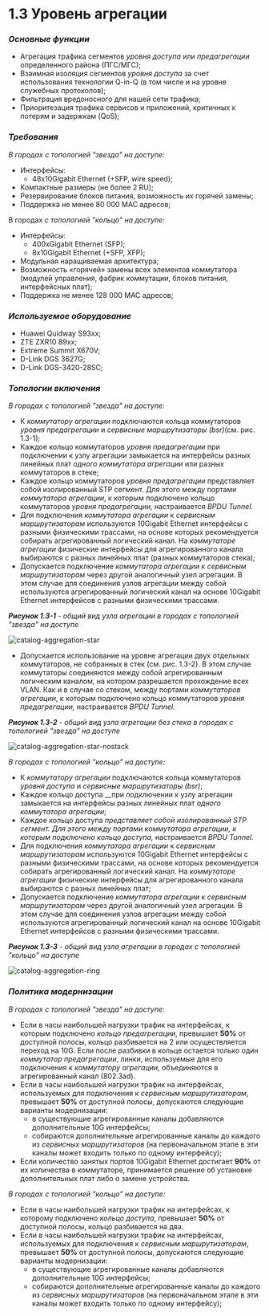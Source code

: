 # 1.3 Уровень агрегации

### _Основные функции_ <a id="id-1.3&#x423;&#x440;&#x43E;&#x432;&#x435;&#x43D;&#x44C;&#x430;&#x433;&#x440;&#x435;&#x433;&#x430;&#x446;&#x438;&#x438;-&#x41E;&#x441;&#x43D;&#x43E;&#x432;&#x43D;&#x44B;&#x435;&#x444;&#x443;&#x43D;&#x43A;&#x446;&#x438;&#x438;"></a>

* Агрегация трафика сегментов _уровня доступа_ или _предагрегации_ определенного района \(ПГС/МГС\);
* Взаимная изоляция сегментов _уровня доступа_ за счет использования технологии Q-in-Q \(в том числе и на уровне служебных протоколов\);
* Фильтрация вредоносного для нашей сети трафика;
* Приоритезация трафика сервисов и приложений, критичных к потерям и задержкам \(QoS\);

### _Требования_ <a id="id-1.3&#x423;&#x440;&#x43E;&#x432;&#x435;&#x43D;&#x44C;&#x430;&#x433;&#x440;&#x435;&#x433;&#x430;&#x446;&#x438;&#x438;-&#x422;&#x440;&#x435;&#x431;&#x43E;&#x432;&#x430;&#x43D;&#x438;&#x44F;"></a>

_В городах с топологией "звезда" на доступе:_

* Интерфейсы:
  * 48x10Gigabit Ethernet \(+SFP, wire speed\);
* Компактные размеры \(не более 2 RU\);
* Резервирование блоков питания, возможность их горячей замены;
* Поддержка не менее 80 000 MAC адресов;

В городах _с топологией "кольцо" на доступе:_

* Интерфейсы:
  * 400xGigabit Ethernet \(SFP\);
  * 8x10Gigabit Ethernet \(+SFP, XFP\);
* Модульная наращиваемая архитектура;
* Возможность «горячей» замены всех элементов коммутатора \(модулей управления, фабрик коммутации, блоков питания, интерфейсных плат\);
* Поддержка не менее 128 000 MAC адресов;

### _Используемое оборудование_ <a id="id-1.3&#x423;&#x440;&#x43E;&#x432;&#x435;&#x43D;&#x44C;&#x430;&#x433;&#x440;&#x435;&#x433;&#x430;&#x446;&#x438;&#x438;-&#x418;&#x441;&#x43F;&#x43E;&#x43B;&#x44C;&#x437;&#x443;&#x435;&#x43C;&#x43E;&#x435;&#x43E;&#x431;&#x43E;&#x440;&#x443;&#x434;&#x43E;&#x432;&#x430;&#x43D;&#x438;&#x435;"></a>

* Huawei Quidway S93xx;
* ZTE ZXR10 89хх;
* Extreme Summit X670V;
* D-Link DGS 3627G;
* D-Link DGS-3420-28SC;

### _Топологии включения_ <a id="id-1.3&#x423;&#x440;&#x43E;&#x432;&#x435;&#x43D;&#x44C;&#x430;&#x433;&#x440;&#x435;&#x433;&#x430;&#x446;&#x438;&#x438;-&#x422;&#x43E;&#x43F;&#x43E;&#x43B;&#x43E;&#x433;&#x438;&#x438;&#x432;&#x43A;&#x43B;&#x44E;&#x447;&#x435;&#x43D;&#x438;&#x44F;"></a>

_В городах с  топологией "звезда" на доступе:_

* К _коммутатору агрегации_ подключаются кольца коммутаторов _уровня предагрегации_ и _сервисные маршрутизаторы \(bsr\)_\(см. рис. 1.3-1\)_;_
* Каждое кольцо коммутаторов _уровня предагрегации_ при подключении к узлу агрегации замыкается на интерфейсы разных линейных плат _одного коммутатора агрегации_ или разных коммутаторов в стеке;
* Каждое кольцо коммутаторов _уровня предагрегации_ представляет собой изолированный STP сегмент. Для этого между портами _коммутатора агрегации_, к которым подключено кольцо коммутаторов _уровня предагрегации,_ настраивается _BPDU Tunnel._
* Для подключения _коммутатора агрегации_ к _сервисным маршрутизаторам_ используются 10Gigabit Ethernet интерфейсы с разными физическими трассами, на основе  которых рекомендуется собирать агрегированный логический канал. На _коммутаторе агрегации_ физические интерфейсы для агрегированного канала выбираются с разных линейных плат \(разных коммутаторов стека\);
* Допускается подключение _коммутатора агрегации_ к _сервисным маршрутизаторам_ через другой аналогичный узел агрегации. В этом случае для соединения узлов агрегации между собой  используются агрегированный логический канал на основе 10Gigabit Ethernet интерфейсов с разными физическими трассами.

_**Рисунок 1.3-1** - общий вид узла агрегации в городах с топологией "звезда" на доступе_  


![catalog-aggregation-star](https://kb.ertelecom.ru/download/attachments/77696483/catalog-aggregation-star.png?version=15&modificationDate=1399522366989&api=v2)

* Допускается использование на уровне агрегации двух отдельных коммутаторов, не собранных в стек \(см. рис. 1.3-2\). В этом случае коммутаторы соединяются между собой агрегированным логическим каналом, на котором разрешается прохождение всех VLAN. Как и в случае со стеком, между портами _коммутаторов агрегации_, к которым подключено кольцо коммутаторов _уровня предагрегации,_ настраивается _BPDU Tunnel._

_**Рисунок 1.3-2** - общий вид узла агрегации без стека в городах с топологией "звезда" на доступе_

![catalog-aggregation-star-nostack](https://kb.ertelecom.ru/download/attachments/77696483/catalog-aggregation-star-nostack.png?version=11&modificationDate=1399522463282&api=v2)

_В городах с топологией "кольцо" на доступе:_

* К _коммутатору агрегации_ подключаются кольца коммутаторов _уровня доступа_ и _сервисные маршрутизаторы \(bsr\)_;
* Каждое кольцо доступа __при подключении к узлу агрегации замыкается на интерфейсы разных линейных плат _одного коммутатора агрегации_;
* Каждое кольцо доступа __представляет собой изолированный STP сегмент. Для этого между портами _коммутатора агрегации_, к которым подключено кольцо доступа_,_ настраивается _BPDU Tunnel._
* Для подключения _коммутатора агрегации_ к _сервисным маршрутизаторам_ используются 10Gigabit Ethernet интерфейсы с разными физическими трассами, на основе  которых рекомендуется собирать агрегированный логический канал. На _коммутаторе агрегации_ физические интерфейсы для агрегированного канала выбираются с разных линейных плат;
* Допускается подключение _коммутатора агрегации_ к _сервисным маршрутизаторам_ через другой аналогичный узел агрегации. В этом случае для соединения узлов агрегации между собой  используются агрегированный логический канал  на основе 10Gigabit Ethernet интерфейсов с разными физическими трассами.

_**Рисунок 1.3-3** - общий вид  узла агрегации в городах с топологией "кольцо" на доступе_

![catalog-aggregation-ring](https://kb.ertelecom.ru/download/attachments/77696483/catalog-aggregation-ring.png?version=29&modificationDate=1391773071238&api=v2)



### _Политика модернизации_ <a id="id-1.3&#x423;&#x440;&#x43E;&#x432;&#x435;&#x43D;&#x44C;&#x430;&#x433;&#x440;&#x435;&#x433;&#x430;&#x446;&#x438;&#x438;-&#x41F;&#x43E;&#x43B;&#x438;&#x442;&#x438;&#x43A;&#x430;&#x43C;&#x43E;&#x434;&#x435;&#x440;&#x43D;&#x438;&#x437;&#x430;&#x446;&#x438;&#x438;"></a>

_В городах с  топологией "звезда" на доступе:_

* Если в часы наибольшей нагрузки трафик на интерфейсах, к которым подключено _кольцо предагрегации_, превышает **50%** от доступной полосы, кольцо разбивается на 2 или осуществляется переход на 10G. Если после разбивки в кольце остается только один _коммутатор предагрегации_, линки, используемые для его подключения к _коммутатору агрегации_, объединяются в агрегированный канал \(802.3ad\).
* Если в часы наибольшей нагрузки трафик на интерфейсах, используемых для подключения к _сервисным маршрутизаторам_, превышает **50%** от доступной полосы, допускаются следующие варианты модернизации:
  * в существующие агрегированные каналы добавляются дополнительные 10G интерфейсы;
  * собираются дополнительные агрегированные каналы до каждого из _сервисных маршрутизаторов_ \(на первоначальном этапе в эти  каналы может входить только по одному интерфейсу\);
* Если количество занятых портов 10Gigabit Ethernet  достигает **90%** от их количества в коммутаторе, принимается решение об установке дополнительных плат либо о замене устройства.

_В городах с топологией "кольцо" на доступе:_

* Если в часы наибольшей нагрузки трафик на интерфейсах, к которому подключено _кольцо доступа_, превышает **50%** от доступной полосы, кольцо разбивается на два.
* Если в часы наибольшей нагрузки трафик на интерфейсах, используемых для подключения к _сервисным маршрутизаторам_, превышает **50%** от доступной полосы, допускаются следующие варианты модернизации:
  * в существующие агрегированные каналы добавляются дополнительные 10G интерфейсы;
  * собираются дополнительные агрегированные каналы до каждого из _сервисных маршрутизаторов_ \(на первоначальном этапе в эти  каналы может входить только по одному интерфейсу\);

